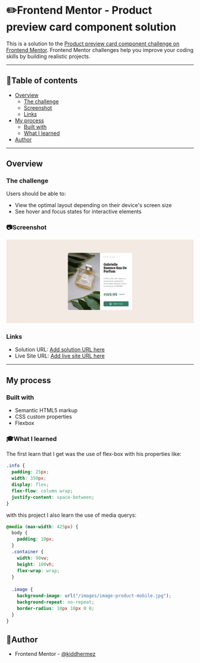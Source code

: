 # ✏️Frontend Mentor - Product preview card component solution

This is a solution to the [Product preview card component challenge on Frontend Mentor](https://www.frontendmentor.io/challenges/product-preview-card-component-GO7UmttRfa). Frontend Mentor challenges help you improve your coding skills by building realistic projects.

---

## 📄Table of contents

- [Overview](#overview)
  - [The challenge](#the-challenge)
  - [Screenshot](#screenshot)
  - [Links](#links)
- [My process](#my-process)
  - [Built with](#built-with)
  - [What I learned](#what-i-learned)
- [Author](#author)

---

## Overview

### The challenge

Users should be able to:

- View the optimal layout depending on their device's screen size
- See hover and focus states for interactive elements

### 📷Screenshot

![Captura](./Captures/Desktop%20design.png)

### Links

- Solution URL: [Add solution URL here](https://github.com/kiddhermez/Product-preview-card-component.git)
- Live Site URL: [Add live site URL here](https://splendorous-frangollo-8800d5.netlify.app/)

---

## My process

### Built with

- Semantic HTML5 markup
- CSS custom properties
- Flexbox

### 🎓What I learned

The first learn that I get was the use of flex-box with his properties like:

```css
.info {
  padding: 25px;
  width: 350px;
  display: flex;
  flex-flow: column wrap;
  justify-content: space-between;
}
```

with this project I also learn the use of media querys:

```css
@media (max-width: 425px) {
  body {
    padding: 10px;
  }
  .container {
    width: 90vw;
    height: 100vh;
    flex-wrap: wrap;
  }

  .image {
    background-image: url("/images/image-product-mobile.jpg");
    background-repeat: no-repeat;
    border-radius: 10px 10px 0 0;
  }
}
```

## 👻Author

- Frontend Mentor - [@kiddhermez](https://www.frontendmentor.io/profile/kiddhermez)
